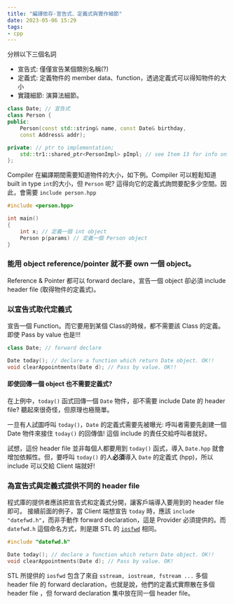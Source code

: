 ```yaml
---
title: "編譯依存-宣告式、定義式與實作細節"
date: 2023-05-06 15:29
tags:
- cpp
---
```


分辨以下三個名詞
- 宣告式: 僅僅宣告某個類別名稱(?)
- 定義式: 定義物件的 member data、function，透過定義式可以得知物件的大小
- 實踐細節: 演算法細節。

```cpp
class Date; // 宣告式
class Person {
public:
	Person(const std::string& name, const Date& birthday,
	const Address& addr);

private: // ptr to implementation;
	std::tr1::shared_ptr<PersonImpl> pImpl; // see Item 13 for info on
};
```

Compiler 在編譯期間需要知道物件的大小，如下例。Compiler 可以輕鬆知道 built in type `int`的大小，但 `Person` 呢? 這得向它的定義式詢問要配多少空間。因此，會需要 `include person.hpp` 
```cpp
#include <person.hpp>

int main()
{
	int x; // 定義一個 int object
	Person p(params) // 定義一個 Person object
}
```

### 能用 object reference/pointer 就不要 own 一個 object。
Reference & Pointer 都可以 forward declare，宣告一個 object 卻必須 include header file (取得物件的定義式)。

### 以宣告式取代定義式

宣告一個 Function。而它要用到某個 Class的時候，都不需要該 Class 的定義。即使 Pass by value 也是!!! 

```cpp
class Date; // forward declare

Date today(); // declare a function which return Date object. OK!!
void clearAppointments(Date d); // Pass by value. OK!!
```

#### 即使回傳一個 object 也不需要定義式?
在上例中，`today()` 函式回傳一個 `Date` 物件，卻不需要 include Date 的 header file? 聽起來很奇怪，但原理也極簡單。

一旦有人試圖呼叫 `today()`，`Date` 的定義式需要先被曝光: 呼叫者需要先創建一個 Date 物件來接住 `today()` 的回傳值! 這個 include 的責任交給呼叫者就好。

試想，這份 header file 並非每個人都要用到 `today()` 函式，導入 `Date.hpp` 就會增加依賴性。但，要呼叫 `today()` 的人**必須**導入 `Date` 的定義式 (hpp)，所以 include 可以交給 Client 端就好! 

### 為宣告式與定義式提供不同的 header file
程式庫的提供者應該把宣告式和定義式分開，讓客戶端導入要用到的 header file 即可。
接續前面的例子，當 Client 端想宣告 `today` 時，應該 `include  "datefwd.h"`，而非手動作 forward declaration，這是 Provider 必須提供的。而 `datefwd.h` 這個命名方式，則是跟 STL 的 [`iosfwd`](https://github.com/gcc-mirror/gcc/blob/master/libstdc%2B%2B-v3/include/std/iosfwd) 相同。

```cpp
#include "datefwd.h"

Date today(); // declare a function which return Date object. OK!!
void clearAppointments(Date d); // Pass by value. OK!
```

STL 所提供的 `iosfwd` 包含了來自 `sstream, iostream, fstream ...` 多個 header file 的 forward declaration，也就是說，他們的定義式實際散在多個 header file ，但  forward declaration 集中放在同一個 header file。






